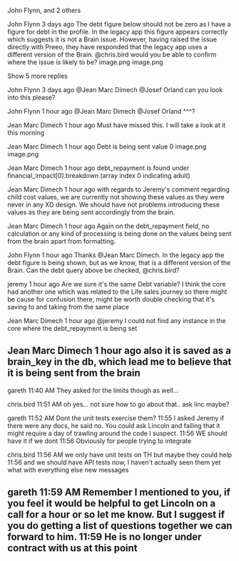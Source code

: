 
 John Flynn, and 2 others

John Flynn  3 days ago
The debt figure below should not be zero as I have a figure for debt in the profile.  In the legacy app this figure appears correctly which suggests it is not a Brain issue.  However, having raised the issue directly with Preeo, they have responded that the legacy app uses a different version of the Brain.
@chris.bird would you be able to confirm where the issue is likely to be?
image.png 
image.png







Show 5 more replies

John Flynn  3 days ago
@Jean Marc Dimech @Josef Orland can you look into this please?




John Flynn  1 hour ago
@Jean Marc Dimech @Josef Orland ^^^?




Jean Marc Dimech  1 hour ago
Must have missed this. I will take a look at it this morning




Jean Marc Dimech  1 hour ago
Debt is being sent value 0
image.png 
image.png




Jean Marc Dimech  1 hour ago
debt_repayment is found under financial_impact[0].breakdown (array index 0 indicating adult)




Jean Marc Dimech  1 hour ago
with regards to Jeremy's comment regarding child cost values, we are currently not showing these values as they were never in any XD design. We should have not problems introducing these values as they are being sent accordingly from the brain.




Jean Marc Dimech  1 hour ago
Again on the debt_repayment field, no calculation or any kind of processing is being done on the values being sent from the brain apart from formatting.




John Flynn  1 hour ago
Thanks @Jean Marc Dimech.
In the legacy app the debt figure is being shown, but as we know, that is a different version of the Brain.  Can the debt query above be checked, @chris.bird?




jeremy  1 hour ago
Are we sure it's the same Debt variable? I think the core had another one which was related to the Life sales journey so there might be cause for confusion there, might be worth double checking that it's saving to and taking from the same place




Jean Marc Dimech  1 hour ago
@jeremy I could not find any instance in the core where the debt_repayment is being set




Jean Marc Dimech  1 hour ago
also it is saved as a brain_key in the db, which lead me to believe that it is being sent from the brain
---

gareth  11:40 AM
They asked for the limits though as well...






chris.bird  11:51 AM
oh yes... not sure how to go about that.. ask linc maybe?

gareth  11:52 AM
Dont the unit tests exercise them?
11:55
I asked Jeremy if there were any docs, he said no. You could ask Lincoln and failing that it might require a day of trawling around the code I suspect.
11:56
WE should have it if we dont
11:56
Obviously for people trying to integrate

chris.bird  11:56 AM
we only have unit tests on TH but maybe they could help
11:56
and we should have API tests now, I haven't actually seen them yet what with everything else
new messages

gareth  11:59 AM
Remember I mentioned to you, if you feel it would be helpful to get Lincoln on a call for a hour or so let me know. But I suggest if you do getting a list of questions together we can forward to him.
11:59
He is no longer under contract with us at this point
---

